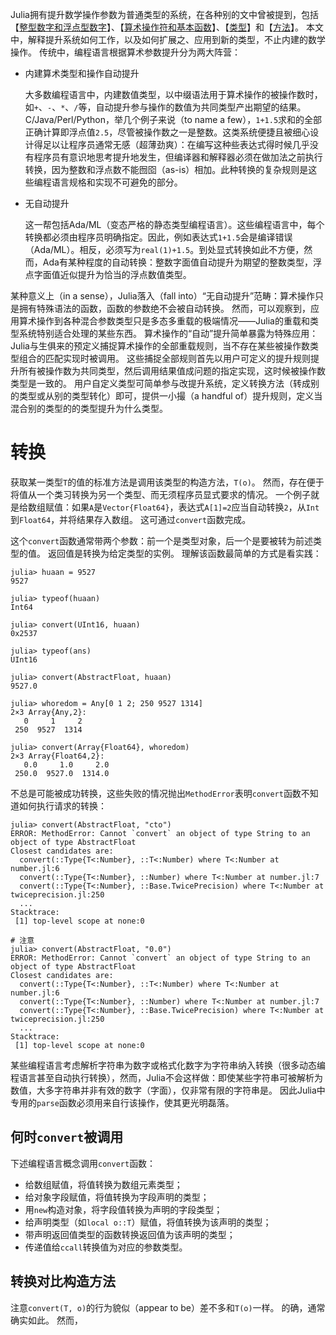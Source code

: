 Julia拥有提升数学操作参数为普通类型的系统，在各种别的文中曾被提到，包括【[整型数字和浮点型数字](./整型数字和浮点型数字.md "Integers and Floating-Point Numbers")】、【[算术操作符和基本函数](./算术操作符和基本函数.md "Mathematical Operations and Elementary Functions")】、【[类型](./类型.md "Types")】和【[方法](./方法.md "Methods")】。
本文中，解释提升系统如何工作，以及如何扩展之、应用到新的类型，不止内建的数学操作。
传统中，编程语言根据算术参数提升分为两大阵营：

- 内建算术类型和操作自动提升

    大多数编程语言中，内建数值类型，以中缀语法用于算术操作的被操作数时，如`+`、`-`、`*`、`/`等，自动提升参与操作的数值为共同类型产出期望的结果。C/Java/Perl/Python，举几个例子来说（to name a few），`1+1.5`求和的全部正确计算即浮点值`2.5`，尽管被操作数之一是整数。这类系统便捷且被细心设计得足以让程序员通常无感（超薄劲爽）：在编写这种些表达式得时候几乎没有程序员有意识地思考提升地发生，但编译器和解释器必须在做加法之前执行转换，因为整数和浮点数不能囫囵（as-is）相加。此种转换的复杂规则是这些编程语言规格和实现不可避免的部分。

- 无自动提升

    这一帮包括Ada/ML（变态严格的静态类型编程语言）。这些编程语言中，每个转换都必须由程序员明确指定。因此，例如表达式`1+1.5`会是编译错误（Ada/ML）。相反，必须写为`real(1)+1.5`。到处显式转换如此不方便，然而，Ada有某种程度的自动转换：整数字面值自动提升为期望的整数类型，浮点字面值近似提升为恰当的浮点数值类型。

某种意义上（in a sense），Julia落入（fall into）“无自动提升”范畴：算术操作只是拥有特殊语法的函数，函数的参数绝不会被自动转换。
然而，可以观察到，应用算术操作到各种混合参数类型只是多态多重载的极端情况——Julia的重载和类型系统特别适合处理的某些东西。
算术操作的“自动”提升简单暴露为特殊应用：Julia与生俱来的预定义捕捉算术操作的全部重载规则，当不存在某些被操作数类型组合的匹配实现时被调用。
这些捕捉全部规则首先以用户可定义的提升规则提升所有被操作数为共同类型，然后调用结果值成问题的指定实现，这时候被操作数类型是一致的。
用户自定义类型可简单参与改提升系统，定义转换方法（转成别的类型或从别的类型转化）即可，提供一小撮（a handful of）提升规则，定义当混合别的类型的的类型提升为什么类型。

# 转换

获取某一类型`T`的值的标准方法是调用该类型的构造方法，`T(o)`。
然而，存在便于将值从一个类习转换为另一个类型、而无须程序员显式要求的情况。
一个例子就是给数组赋值：如果`A`是`Vector{Float64}`，表达式`A[1]=2`应当自动转换`2`，从`Int`到`Float64`，并将结果存入数组。
这可通过`convert`函数完成。

这个`convert`函数通常带两个参数：前一个是类型对象，后一个是要被转为前述类型的值。
返回值是转换为给定类型的实例。
理解该函数最简单的方式是看实践：
```
julia> huaan = 9527
9527

julia> typeof(huaan)
Int64

julia> convert(UInt16, huaan)
0x2537

julia> typeof(ans)
UInt16

julia> convert(AbstractFloat, huaan)
9527.0

julia> whoredom = Any[0 1 2; 250 9527 1314]
2×3 Array{Any,2}:
   0     1     2
 250  9527  1314

julia> convert(Array{Float64}, whoredom)
2×3 Array{Float64,2}:
   0.0     1.0     2.0
 250.0  9527.0  1314.0
```
不总是可能被成功转换，这些失败的情况抛出`MethodError`表明`convert`函数不知道如何执行请求的转换：
```
julia> convert(AbstractFloat, "cto")
ERROR: MethodError: Cannot `convert` an object of type String to an object of type AbstractFloat
Closest candidates are:
  convert(::Type{T<:Number}, ::T<:Number) where T<:Number at number.jl:6
  convert(::Type{T<:Number}, ::Number) where T<:Number at number.jl:7
  convert(::Type{T<:Number}, ::Base.TwicePrecision) where T<:Number at twiceprecision.jl:250
  ...
Stacktrace:
 [1] top-level scope at none:0

# 注意
julia> convert(AbstractFloat, "0.0")
ERROR: MethodError: Cannot `convert` an object of type String to an object of type AbstractFloat
Closest candidates are:
  convert(::Type{T<:Number}, ::T<:Number) where T<:Number at number.jl:6
  convert(::Type{T<:Number}, ::Number) where T<:Number at number.jl:7
  convert(::Type{T<:Number}, ::Base.TwicePrecision) where T<:Number at twiceprecision.jl:250
  ...
Stacktrace:
 [1] top-level scope at none:0
```
某些编程语言考虑解析字符串为数字或格式化数字为字符串纳入转换（很多动态编程语言甚至自动执行转换），然而，Julia不会这样做：即使某些字符串可被解析为数值，大多字符串并非有效的数字（字面），仅非常有限的字符串是。
因此Julia中专用的`parse`函数必须用来自行该操作，使其更光明磊落。

## 何时`convert`被调用

下述编程语言概念调用`convert`函数：

- 给数组赋值，将值转换为数组元素类型；
- 给对象字段赋值，将值转换为字段声明的类型；
- 用`new`构造对象，将字段值转换为声明的字段类型；
- 给声明类型（如`local o::T`）赋值，将值转换为该声明的类型；
- 带声明返回值类型的函数转换返回值为该声明的类型；
- 传递值给`ccall`转换值为对应的参数类型。

## 转换对比构造方法

注意`convert(T, o)`的行为貌似（appear to be）差不多和`T(o)`一样。
的确，通常确实如此。
然而，
